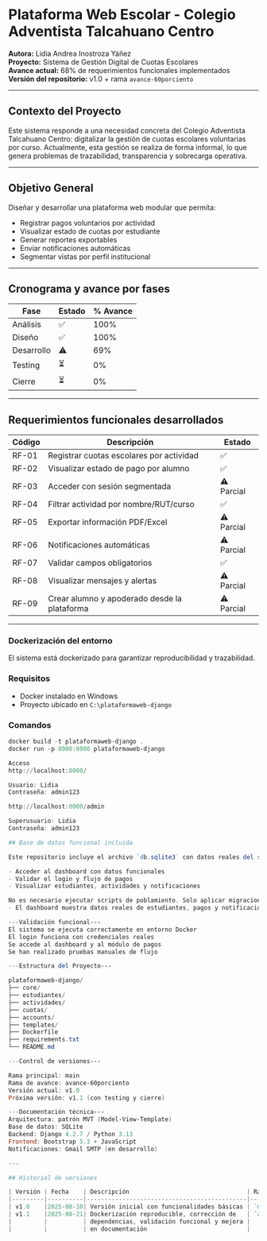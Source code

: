 # Plataforma Web Escolar - Colegio Adventista Talcahuano Centro

**Autora:** Lidia Andrea Inostroza Yáñez  
**Proyecto:** Sistema de Gestión Digital de Cuotas Escolares  
**Avance actual:** 68% de requerimientos funcionales implementados  
**Versión del repositorio:** v1.0 + rama `avance-60porciento`

---

## Contexto del Proyecto

Este sistema responde a una necesidad concreta del Colegio Adventista Talcahuano Centro: digitalizar la gestión de cuotas escolares voluntarias por curso. Actualmente, esta gestión se realiza de forma informal, lo que genera problemas de trazabilidad, transparencia y sobrecarga operativa.

---

## Objetivo General

Diseñar y desarrollar una plataforma web modular que permita:

- Registrar pagos voluntarios por actividad
- Visualizar estado de cuotas por estudiante
- Generar reportes exportables
- Enviar notificaciones automáticas
- Segmentar vistas por perfil institucional

---

## Cronograma y avance por fases

| Fase         | Estado | % Avance |
|--------------|--------|----------|
| Análisis     | ✅     | 100%     |
| Diseño       | ✅     | 100%     |
| Desarrollo   | ⚠️     | 69%      |
| Testing      | ⏳     | 0%       |
| Cierre       | ⏳     | 0%       |

---

## Requerimientos funcionales desarrollados

| Código | Descripción                                     | Estado     |
|--------|-------------------------------------------------|------------|
| RF-01  | Registrar cuotas escolares por actividad        | ✅         |
| RF-02  | Visualizar estado de pago por alumno            | ✅         |
| RF-03  | Acceder con sesión segmentada                   | ⚠️ Parcial |
| RF-04  | Filtrar actividad por nombre/RUT/curso          | ✅         |
| RF-05  | Exportar información PDF/Excel                  | ⚠️ Parcial |
| RF-06  | Notificaciones automáticas                      | ⚠️ Parcial |
| RF-07  | Validar campos obligatorios                     | ✅         |
| RF-08  | Visualizar mensajes y alertas                   | ⚠️ Parcial |
| RF-09  | Crear alumno y apoderado desde la plataforma    | ⚠️ Parcial |

---

### Dockerización del entorno

El sistema está dockerizado para garantizar reproducibilidad y trazabilidad.

### Requisitos

- Docker instalado en Windows
- Proyecto ubicado en `C:\plataformaweb-django`

### Comandos

```powershell
docker build -t plataformaweb-django .
docker run -p 8000:8000 plataformaweb-django

Acceso  
http://localhost:8000/

Usuario: Lidia 
Contraseña: admin123

http://localhost:8000/admin

Superusuario: Lidia
Contraseña: admin123

## Base de datos funcional incluida

Este repositorio incluye el archivo `db.sqlite3` con datos reales del sistema escolar digital. Esto permite:

- Acceder al dashboard con datos funcionales
- Validar el login y flujo de pagos
- Visualizar estudiantes, actividades y notificaciones

No es necesario ejecutar scripts de poblamiento. Solo aplicar migraciones si se reconstruye desde cero.
- El dashboard muestra datos reales de estudiantes, pagos y notificaciones

---Validación funcional---
El sistema se ejecuta correctamente en entorno Docker
El login funciona con credenciales reales
Se accede al dashboard y al módulo de pagos
Se han realizado pruebas manuales de flujo

---Estructura del Proyecto---

plataformaweb-django/
├── core/
├── estudiantes/
├── actividades/
├── cuotas/
├── accounts/
├── templates/
├── Dockerfile
├── requirements.txt
└── README.md

---Control de versiones---

Rama principal: main
Rama de avance: avance-60porciento
Versión actual: v1.0
Próxima versión: v1.1 (con testing y cierre)

---Documentación técnica---
Arquitectura: patrón MVT (Model-View-Template)
Base de datos: SQLite
Backend: Django 4.2.7 / Python 3.13
Frontend: Bootstrap 5.3 + JavaScript
Notificaciones: Gmail SMTP (en desarrollo)

---

## Historial de versiones

| Versión | Fecha    | Descripción                                 | Rama asociada        |
|---------|----------|---------------------------------------------|----------------------|
| v1.0    |2025-08-10| Versión inicial con funcionalidades básicas | `main`               |
| v1.1    |2025-08-21| Dockerización reproducible, corrección de   | `avance-60porciento` |
|         |          | dependencias, validación funcional y mejora |                      |
|         |          | en documentación                            |                      |


